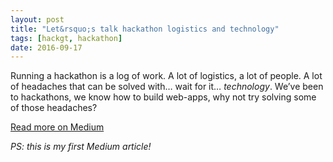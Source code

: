 ```yaml
---
layout: post
title: "Let&rsquo;s talk hackathon logistics and technology"
tags: [hackgt, hackathon]
date: 2016-09-17
---
```


Running a hackathon is a log of work. A lot of logistics, a lot of people.
A lot of headaches that can be solved with&hellip; wait for it&hellip;
*technology*. We&rsquo;ve been to hackathons, we know how to build web-apps,
why not try solving some of those headaches?

[Read more on Medium](https://medium.com/@bunsenmcdubbs/lets-talk-hackathon-logistics-and-technology-448e85e03ed3#.l5f7hx6fo)

*PS: this is my first Medium article!*
